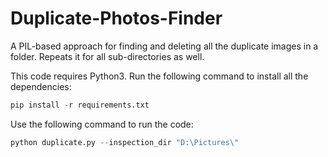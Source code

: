 # Duplicate-Photos-Finder
A PIL-based approach for finding and deleting all the duplicate images in a folder. Repeats it for all sub-directories as well. 

This code requires Python3. Run the following command to install all the dependencies:
```python
pip install -r requirements.txt
```

Use the following command to run the code: 
```python
python duplicate.py --inspection_dir "D:\Pictures\"
```
